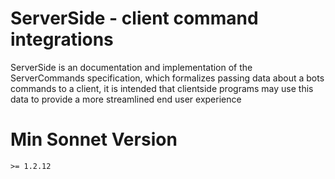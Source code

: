 # ServerSide - client command integrations
ServerSide is an documentation and implementation of the ServerCommands specification, which formalizes passing data about a bots commands to a client, it is intended that clientside programs may use this data to provide a more streamlined end user experience
# Min Sonnet Version
`>= 1.2.12`

